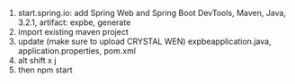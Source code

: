 1. start.spring.io: add Spring Web and Spring Boot DevTools, Maven, Java, 3.2.1, artifact: expbe, generate
2. import existing maven project
3. update (make sure to upload CRYSTAL WEN) expbeapplication.java, application.properties, pom.xml
4. alt shift x j
5. then npm start

